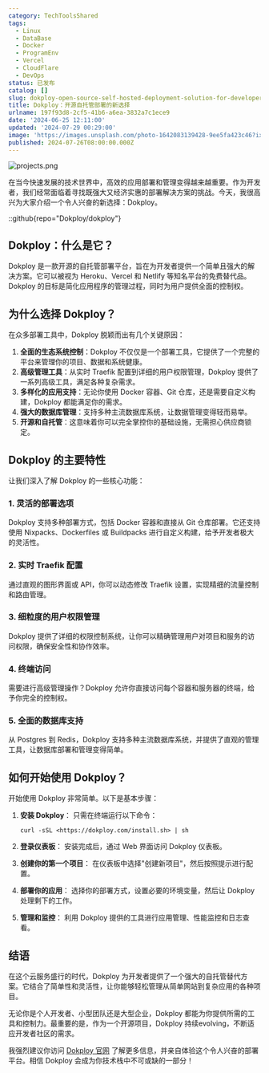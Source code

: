 ```yaml
---
category: TechToolsShared
tags:
  - Linux
  - DataBase
  - Docker
  - ProgramEnv
  - Vercel
  - CloudFlare
  - DevOps
status: 已发布
catalog: []
slug: dokploy-open-source-self-hosted-deployment-solution-for-developers
title: Dokploy：开源自托管部署的新选择
urlname: 197f93d8-2cf5-41b6-a6ea-3832a7c1ece9
date: '2024-06-25 12:11:00'
updated: '2024-07-29 00:29:00'
image: 'https://images.unsplash.com/photo-1642083139428-9ee5fa423c46?ixlib=rb-4.0.3&q=85&fm=jpg&crop=entropy&cs=srgb'
published: 2024-07-26T08:00:00.000Z
---
```


![projects.png](https://prod-files-secure.s3.us-west-2.amazonaws.com/5d24fe63-e567-4804-86f9-9fdc62e13082/adfdc1fe-2109-46ac-9ad4-f50e8631f20c/projects.png?X-Amz-Algorithm=AWS4-HMAC-SHA256&X-Amz-Content-Sha256=UNSIGNED-PAYLOAD&X-Amz-Credential=ASIAZI2LB466VJB5JVFU%2F20250210%2Fus-west-2%2Fs3%2Faws4_request&X-Amz-Date=20250210T213148Z&X-Amz-Expires=3600&X-Amz-Security-Token=IQoJb3JpZ2luX2VjEK3%2F%2F%2F%2F%2F%2F%2F%2F%2F%2FwEaCXVzLXdlc3QtMiJGMEQCIFfp%2BNYdzh3bF3EfRVu0Hb%2FxuKZG3BgJ%2BoglN4P2L0erAiASxqPkg%2F65sozK9hnmNZwXuyiqieJwMuL1Pm%2FWUZG9CCqIBAjG%2F%2F%2F%2F%2F%2F%2F%2F%2F%2F8BEAAaDDYzNzQyMzE4MzgwNSIMK9GjQpC3uu0WvZwlKtwDrXuzLDH4ivtOo7f7uVgQIX6BnDDgncaNEyhLyUKCxo55TvOYK%2F8eQDSgbP8F6VMvoz8LKD%2FOw4d9LVpIfO9Fu%2FVVL6PjFiB9mZoK1q9yikInd2Q7leOOoUBnfOEL1SUr8s%2Bx2dz%2FJD%2B%2FQzpISCbOsdlvbXAn6cAK5fKtW6jGVZduAreFeLsA8Yq5fm3%2FsB5ILriTqxzKVVTRRi%2FtAvahQ6EzTpz6%2FG7NE06AN29H7CQ1%2BjrOO%2Fkw59%2FnzSivN%2FgpCuaL%2Bi8hCTnFpFDbKyjkayeE51z5Na%2FZ2Ozilec1gLpOiPNf2Mjoa8B2jk0M%2FJVlUgISYOqbsVxMy2SHnhtGXfaU0g4xioGi1MAqc5%2FsxCIrJmDDL%2FHbKY6f3BNfTimjqu%2FaVD%2FQRVox%2FN8OXYLKvPYxEiPTd7PvJedQjawerSLApkBogORAr6Pib%2BWqxBPS5Uj3VBKXeu5EEPi%2BrkfwfHCUDyiI%2F4nybMF1zmPce%2FgffHBn25020PKdevVuxElPai1TmfSIkI%2BW1lGDwYpyXetZukz9YDmg9u%2B4vn4b4jDBveMJ6J0cb%2Fm5EAxQZsL7YpzLxE7YqwjhE5H%2F5egABuH7yHS%2Fg9T%2BfCP9%2BAq9FuF02Jq9unMIUlp5L8Awm8ypvQY6pgHrOJ6SEwe1sfeXdOJl577EjwTBI4c6%2Bo%2FU%2FbbeCMC%2FgKO8Gqp5PAQv%2FqSpbRiwmI%2FOQKjdjHBIdaGIWzyMeX3JAhPLAahScTQaNIWsiqZuHeT2WgognbN0VFrz3R4QSsM6zmKce3iE0gqV6cq45Bc2w2QN2uMBEuZIeHU1jDIGPgVDH%2F8%2BaHL8gICssSWeTz%2BFUFTskyKB1SKzz0jwCy4Aw7OFWec3&X-Amz-Signature=d03427ec9cf8bc7d655d3af756a5bece43771bfdf6d30c68dc404f0812d7edd5&X-Amz-SignedHeaders=host&x-id=GetObject)


在当今快速发展的技术世界中，高效的应用部署和管理变得越来越重要。作为开发者，我们经常面临着寻找既强大又经济实惠的部署解决方案的挑战。今天，我很高兴为大家介绍一个令人兴奋的新选择：Dokploy。


::github{repo="Dokploy/dokploy"}


## Dokploy：什么是它？


Dokploy 是一款开源的自托管部署平台，旨在为开发者提供一个简单且强大的解决方案。它可以被视为 Heroku、Vercel 和 Netlify 等知名平台的免费替代品。Dokploy 的目标是简化应用程序的管理过程，同时为用户提供全面的控制权。


## 为什么选择 Dokploy？


在众多部署工具中，Dokploy 脱颖而出有几个关键原因：

1. **全面的生态系统控制**：Dokploy 不仅仅是一个部署工具，它提供了一个完整的平台来管理你的项目、数据和系统健康。
2. **高级管理工具**：从实时 Traefik 配置到详细的用户权限管理，Dokploy 提供了一系列高级工具，满足各种复杂需求。
3. **多样化的应用支持**：无论你使用 Docker 容器、Git 仓库，还是需要自定义构建，Dokploy 都能满足你的需求。
4. **强大的数据库管理**：支持多种主流数据库系统，让数据管理变得轻而易举。
5. **开源和自托管**：这意味着你可以完全掌控你的基础设施，无需担心供应商锁定。

## Dokploy 的主要特性


让我们深入了解 Dokploy 的一些核心功能：


### 1. 灵活的部署选项


Dokploy 支持多种部署方式，包括 Docker 容器和直接从 Git 仓库部署。它还支持使用 Nixpacks、Dockerfiles 或 Buildpacks 进行自定义构建，给予开发者极大的灵活性。


### 2. 实时 Traefik 配置


通过直观的图形界面或 API，你可以动态修改 Traefik 设置，实现精细的流量控制和路由管理。


### 3. 细粒度的用户权限管理


Dokploy 提供了详细的权限控制系统，让你可以精确管理用户对项目和服务的访问权限，确保安全性和协作效率。


### 4. 终端访问


需要进行高级管理操作？Dokploy 允许你直接访问每个容器和服务器的终端，给予你完全的控制权。


### 5. 全面的数据库支持


从 Postgres 到 Redis，Dokploy 支持多种主流数据库系统，并提供了直观的管理工具，让数据库部署和管理变得简单。


## 如何开始使用 Dokploy？


开始使用 Dokploy 非常简单。以下是基本步骤：

1. **安装 Dokploy**：
只需在终端运行以下命令：

	```text
	curl -sSL <https://dokploy.com/install.sh> | sh
	```

2. **登录仪表板**：
安装完成后，通过 Web 界面访问 Dokploy 仪表板。
3. **创建你的第一个项目**：
在仪表板中选择"创建新项目"，然后按照提示进行配置。
4. **部署你的应用**：
选择你的部署方式，设置必要的环境变量，然后让 Dokploy 处理剩下的工作。
5. **管理和监控**：
利用 Dokploy 提供的工具进行应用管理、性能监控和日志查看。

## 结语


在这个云服务盛行的时代，Dokploy 为开发者提供了一个强大的自托管替代方案。它结合了简单性和灵活性，让你能够轻松管理从简单网站到复杂应用的各种项目。


无论你是个人开发者、小型团队还是大型企业，Dokploy 都能为你提供所需的工具和控制力。最重要的是，作为一个开源项目，Dokploy 持续evolving，不断适应开发者社区的需求。


我强烈建议你访问 [Dokploy 官网](https://dokploy.com/) 了解更多信息，并亲自体验这个令人兴奋的部署平台。相信 Dokploy 会成为你技术栈中不可或缺的一部分！

